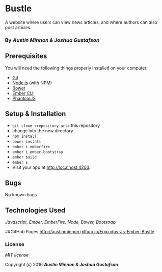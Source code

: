 # Bustle

A website where users can view news articles, and where authors can also post articles.
### By _**Austin Minnon & Joshua Gustafson**_

## Prerequisites

You will need the following things properly installed on your computer.

* [Git](http://git-scm.com/)
* [Node.js](http://nodejs.org/) (with NPM)
* [Bower](http://bower.io/)
* [Ember CLI](http://www.ember-cli.com/)
* [PhantomJS](http://phantomjs.org/)

## Setup & Installation

* `git clone <repository-url>` this repository
* change into the new directory
* `npm install`
* `bower install`
* `ember i emberfire`
* `ember i ember-bootstrap`
* `ember build`
* `ember s`
* Visit your app at [http://localhost:4200](http://localhost:4200).

## Bugs
 No known bugs

## Technologies Used

_Javascript, Ember, EmberFire, Node, Bower, Bootstrap_

##GitHub Pages
http://austinminnon.github.io/Epicodus-Js-Ember-Bustle


### License

_MIT license_

Copyright (c) 2016 _**Austin Minnon & Joshua Gustafson**_
